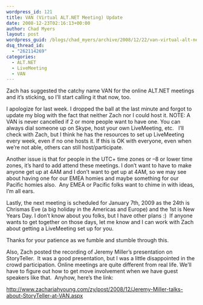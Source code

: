 ```yaml
---
wordpress_id: 121
title: VAN (Virtual ALT.NET Meeting) Update
date: 2008-12-23T02:16:13+00:00
author: Chad Myers
layout: post
wordpress_guid: /blogs/chad_myers/archive/2008/12/22/van-virtual-alt-net-meeting-update.aspx
dsq_thread_id:
  - "262114269"
categories:
  - ALT.NET
  - LiveMeeting
  - VAN
---
```

Zach has suggested the catchy name VAN for the online ALT.NET meetings and it’s sticking, so I’ll start calling it that now, too.

I apologize for last week. I dropped the ball at the last minute and forgot to update my blog with the fact that neither Zach nor I could host it. NOTE: A VAN is never cancelled if 2 or more people want to have one. You can always dial someone up on Skype, host your own LiveMeeting, etc.&#160;&#160; I’ll check with Zach, but I think he has the resources to set up LiveMeeting every week, even if no one hosts it. If this is OK with everyone, even when we’re not able, others can still host/participate.

Another issue is that for people in the UTC+ time zones or –8 or lower time zones, it’s hard to add attend these meetings. I don’t want to have to make anyone get up at 4AM and I don’t want to get up at 4AM, so we may see about having one for our EMEA homies and maybe something for our Pacific homies also.&#160; Any EMEA or Pacific folks want to chime in with ideas, I’m all ears.

Lastly, the next meeting is scheduled for January 7th, 2009 as the 24th is Chrismas Eve (a big holiday in the Americas and Europe) and the 1st is New Years Day. I don’t know about you folks, but I have other plans :)&#160; If anyone wants to get together on those days, let me know and I can work with Zach about getting a LiveMeeting set up for you.

Thanks for your patience as we fumble and stumble through this. 

Also, Zach posted the recording of Jeremy Miller’s presentation on StoryTeller.&#160; It was a good presentation, but I was a little disappointed in the crowd participation. Online meetings are quite different from real life. We’ll have to figure out how to get move involvement when we have guest speakers like that.&#160; Anyhow, here’s the link:

<http://www.zachariahyoung.com/zy/post/2008/12/Jeremy-Miller-talks-about-StoryTeller-at-VAN.aspx>